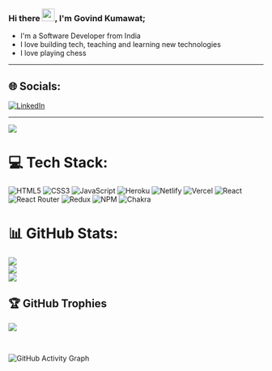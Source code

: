 ### Hi there <img src="https://media.giphy.com/media/hvRJCLFzcasrR4ia7z/giphy.gif" width="25px">, I'm Govind Kumawat;

* I'm a Software Developer from India
* I love building tech, teaching and learning new technologies
* I love playing chess
<hr>


## 🌐 Socials:
[![LinkedIn](https://img.shields.io/badge/LinkedIn-%230077B5.svg?logo=linkedin&logoColor=white)](https://linkedin.com/in/gk072745) 


---
[![](https://visitcount.itsvg.in/api?id=gk072745&icon=2&color=0)](https://visitcount.itsvg.in)


# 💻 Tech Stack:
![HTML5](https://img.shields.io/badge/html5-%23E34F26.svg?style=for-the-badge&logo=html5&logoColor=white) ![CSS3](https://img.shields.io/badge/css3-%231572B6.svg?style=for-the-badge&logo=css3&logoColor=white) ![JavaScript](https://img.shields.io/badge/javascript-%23323330.svg?style=for-the-badge&logo=javascript&logoColor=%23F7DF1E) ![Heroku](https://img.shields.io/badge/heroku-%23430098.svg?style=for-the-badge&logo=heroku&logoColor=white) ![Netlify](https://img.shields.io/badge/netlify-%23000000.svg?style=for-the-badge&logo=netlify&logoColor=#00C7B7) ![Vercel](https://img.shields.io/badge/vercel-%23000000.svg?style=for-the-badge&logo=vercel&logoColor=white) ![React](https://img.shields.io/badge/react-%2320232a.svg?style=for-the-badge&logo=react&logoColor=%2361DAFB) ![React Router](https://img.shields.io/badge/React_Router-CA4245?style=for-the-badge&logo=react-router&logoColor=white) ![Redux](https://img.shields.io/badge/redux-%23593d88.svg?style=for-the-badge&logo=redux&logoColor=white) ![NPM](https://img.shields.io/badge/NPM-%23000000.svg?style=for-the-badge&logo=npm&logoColor=white) ![Chakra](https://img.shields.io/badge/chakra-%234ED1C5.svg?style=for-the-badge&logo=chakraui&logoColor=white)
# 📊 GitHub Stats:
![](https://github-readme-stats.vercel.app/api?username=gk072745&theme=radical&hide_border=false&include_all_commits=true&count_private=true)<br/>
![](https://github-readme-streak-stats.herokuapp.com/?user=gk072745&theme=radical&hide_border=false)<br/>
![](https://github-readme-stats.vercel.app/api/top-langs/?username=gk072745&theme=radical&hide_border=false&include_all_commits=true&count_private=true&layout=compact)

## 🏆 GitHub Trophies
![](https://github-profile-trophy.vercel.app/?username=gk072745&theme=radical&no-frame=true&no-bg=false&margin-w=4)



 <br />
 
![GitHub Activity Graph](https://activity-graph.herokuapp.com/graph?username=gk072745&bg_color=000000&color=4fff67&line=4fff67&point=ffffff&area=true&hide_border=true)  
